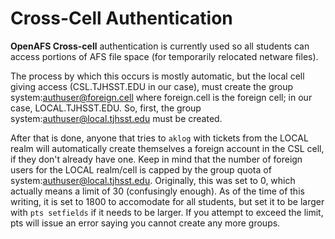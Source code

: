 # Cross-Cell Authentication

**OpenAFS Cross-cell** authentication is currently used so all students can access portions of AFS file space \(for temporarily relocated netware files\).

The process by which this occurs is mostly automatic, but the local cell giving access \(CSL.TJHSST.EDU in our case\), must create the group system:authuser@foreign.cell where foreign.cell is the foreign cell; in our case, LOCAL.TJHSST.EDU. So, first, the group system:authuser@local.tjhsst.edu must be created.

After that is done, anyone that tries to `aklog` with tickets from the LOCAL realm will automatically create themselves a foreign account in the CSL cell, if they don't already have one. Keep in mind that the number of foreign users for the LOCAL realm/cell is capped by the group quota of system:authuser@local.tjhsst.edu. Originally, this was set to 0, which actually means a limit of 30 \(confusingly enough\). As of the time of this writing, it is set to 1800 to accomodate for all students, but set it to be larger with `pts setfields` if it needs to be larger. If you attempt to exceed the limit, pts will issue an error saying you cannot create any more groups.

